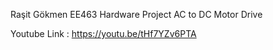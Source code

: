 Raşit Gökmen
EE463 Hardware Project
AC to DC Motor Drive

Youtube Link : https://youtu.be/tHf7YZv6PTA
